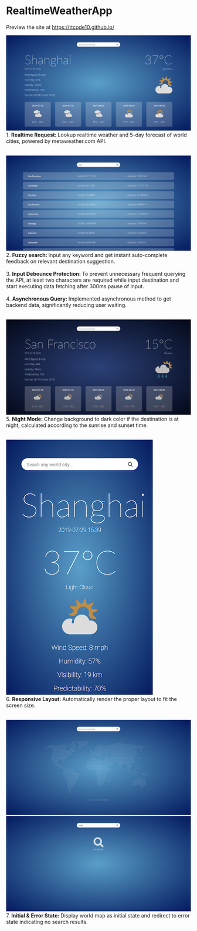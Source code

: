 # RealtimeWeatherApp
Preview the site at https://ttcode10.github.io/

![image](https://github.com/ttcode10/ttcode10.github.io/blob/master/readme-img/day-mode.png)
<br>1. <strong>Realtime Request: </strong>Lookup realtime weather and 5-day forecast of world cities, powered by metaweather.com API.<br><br>


![image](https://github.com/ttcode10/ttcode10.github.io/blob/master/readme-img/search-results.png)<br>
2. <strong>Fuzzy search: </strong>Input any keyword and get instant auto-complete feedback on relevant destination suggestion.
<br><br>3. <strong>Input Debounce Protection: </strong>To prevent unnecessary frequent querying the API, at least two characters are required while input destination and start executing data fetching after 300ms pause of input.
<br><br>4. <strong>Asynchronous Query: </strong>Implemented asynchronous method to get backend data, significantly reducing user waiting.<br><br>


![image](https://github.com/ttcode10/ttcode10.github.io/blob/master/readme-img/night-mode.png)<br>
5. <strong>Night Mode: </strong>Change background to dark color if the destination is at night, calculated according to the sunrise and sunset time.<br><br>


![image](https://github.com/ttcode10/ttcode10.github.io/blob/master/readme-img/responsive.png)<br>
6. <strong>Responsive Layout: </strong>Automatically render the proper layout to fit the screen size.<br><br>


![image](https://github.com/ttcode10/ttcode10.github.io/blob/master/readme-img/init.png)<br>
![image](https://github.com/ttcode10/ttcode10.github.io/blob/master/readme-img/no-results.png)<br>
7. <strong>Initial & Error State: </strong>Display world map as initial state and redirect to error state indicating no search results.

